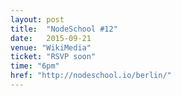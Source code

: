 ```yaml
---
layout: post
title:  "NodeSchool #12"
date:   2015-09-21
venue: "WikiMedia"
ticket: "RSVP soon"
time: "6pm"
href: "http://nodeschool.io/berlin/"
---
```

<!-- fill in the URL of your event host page if you haven't enough information for a detail page, so the event link won't point on the detail page at all -->
